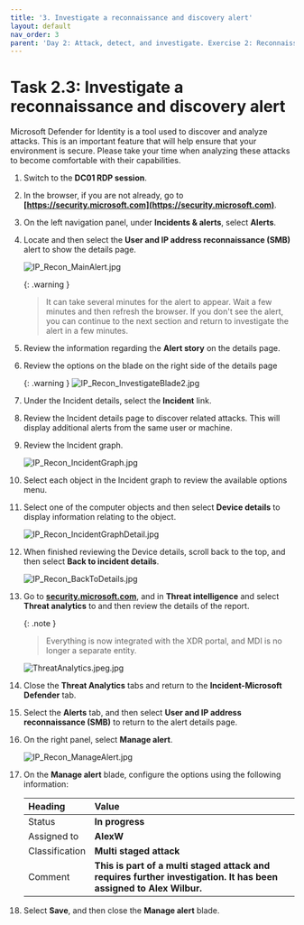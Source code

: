 ```yaml
---
title: '3. Investigate a reconnaissance and discovery alert'
layout: default
nav_order: 3
parent: 'Day 2: Attack, detect, and investigate. Exercise 2: Reconnaissance and discovery alerts'
---
```


# Task 2.3: Investigate a reconnaissance and discovery alert

Microsoft Defender for Identity is a tool used to discover and analyze attacks. This is an important feature that will help ensure that your environment is secure. Please take your time when analyzing these attacks to become comfortable with their capabilities.

1. Switch to the **DC01 RDP session**.

1. In the browser, if you are not already, go to **[https://security.microsoft.com](https://security.microsoft.com)**.

1. On the left navigation panel, under **Incidents & alerts**, select **Alerts**.

1. Locate and then select the **User and IP address reconnaissance (SMB)** alert to show the details page.

    ![IP_Recon_MainAlert.jpg](../media/IP_Recon_MainAlert.jpg)

    {: .warning }
    > It can take several minutes for the alert to appear. Wait a few minutes and then refresh the browser. If you don't see the alert, you can continue to the next section and return to investigate the alert in a few minutes.

1. Review the information regarding the **Alert story** on the details page.

1. Review the options on the blade on the right side of the details page

    {: .warning }
    ![IP_Recon_InvestigateBlade2.jpg](../media/IP_Recon_InvestigateBlade2.jpg)

1. Under the Incident details, select the **Incident** link.

1. Review the Incident details page to discover related attacks. This will display additional alerts from the same user or machine.

1. Review the Incident graph.

    ![IP_Recon_IncidentGraph.jpg](../media/IP_Recon_IncidentGraph.jpg)

1. Select each object in the Incident graph to review the available options menu.

1. Select one of the computer objects and then select **Device details** to display information relating to the object.

    ![IP_Recon_IncidentGraphDetail.jpg](../media/IP_Recon_IncidentGraphDetail.jpg)

1. When finished reviewing the Device details, scroll back to the top, and then select **Back to incident details**.

    ![IP_Recon_BackToDetails.jpg](../media/IP_Recon_BackToDetails.jpg)

1. Go to **[security.microsoft.com](security.microsoft.com)**, and in **Threat intelligence** and select **Threat analytics** to and then review the details of the report. 

    {: .note }
    > Everything is now integrated with the XDR portal, and MDI is no longer a separate entity.

    ![ThreatAnalytics.jpeg.jpg](../media/ThreatAnalytics.jpeg)

1. Close the **Threat Analytics** tabs and return to the **Incident-Microsoft Defender** tab.

1. Select the **Alerts** tab, and then select **User and IP address reconnaissance (SMB)** to return to the alert details page.

1. On the right panel, select **Manage alert**.

    ![IP_Recon_ManageAlert.jpg](../media/IP_Recon_ManageAlert.jpg)

1. On the **Manage alert** blade, configure the options using the following information:

    | Heading | Value |
    |:---------|:---------|
    | Status   | **In progress**  |
    | Assigned to   | **AlexW**   |
    |Classification  | **Multi staged attack** |
    |Comment | **This is part of a multi staged attack and requires further investigation. It has been assigned to Alex Wilbur.**  |

1. Select **Save**, and then close the **Manage alert** blade.
